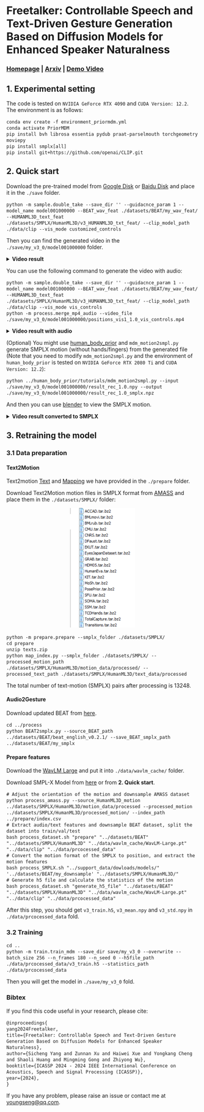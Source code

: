# Freetalker: Controllable Speech and Text-Driven Gesture Generation Based on Diffusion Models for Enhanced Speaker Naturalness

### [Homepage](https://youngseng.github.io/FreeTalker/) | [Arxiv]() | [Demo Video](https://www.youtube.com/watch?v=jFovElT8VOk)


## 1. Experimental setting

The code is tested on `NVIDIA GeForce RTX 4090` and `CUDA Version: 12.2`. The environment is as follows:

```gitignore
conda env create -f environment_priormdm.yml
conda activate PriorMDM
pip install bvh librosa essentia pydub praat-parselmouth torchgeometry moviepy
pip install smplx[all]
pip install git+https://github.com/openai/CLIP.git
```

## 2. Quick start

Download the pre-trained model from [Google Disk](https://drive.google.com/drive/folders/1M2m_3S5I5SgnPU1bWNeX0r2wKWDV9maW?usp=sharing) or [Baidu Disk](https://pan.baidu.com/s/1Daid71D5-7RiSQ_9VqSzwA?pwd=bdzb) and place it in the `./save` folder.

```gitignore
python -m sample.double_take --save_dir '' --guidacnce_param 1 --model_name model001000000 --BEAT_wav_feat ./datasets/BEAT/my_wav_feat/ --HUMANML3D_text_feat ./datasets/SMPLX/HumanML3D/v3_HUMANML3D_txt_feat/ --clip_model_path ./data/clip --vis_mode customized_controls
```

Then you can find the generated video in the `./save/my_v3_0/model001000000` folder.

<details>
  <summary><b>Video result</b></summary>
  
https://github.com/YoungSeng/FreeTalker/assets/37477030/a29d261c-d62c-457b-8a94-fb73e263ae73

</details>

You can use the following command to generate the video with audio:

```gitignore
python -m sample.double_take --save_dir '' --guidacnce_param 1 --model_name model001000000 --BEAT_wav_feat ./datasets/BEAT/my_wav_feat/ --HUMANML3D_text_feat ./datasets/SMPLX/HumanML3D/v3_HUMANML3D_txt_feat/ --clip_model_path ./data/clip --vis_mode vis_controls
python -m process.merge_mp4_audio --video_file ./save/my_v3_0/model001000000/positions_vis1_1.0_vis_controls.mp4 
```

<details>
  <summary><b>Video result with audio</b></summary>
  
https://github.com/YoungSeng/FreeTalker/assets/37477030/718c98ff-9b47-44e9-a0e0-467d8c5b6d67

</details>

(Optional) You might use [human_body_prior](https://github.com/nghorbani/human_body_prior) and `mdm_motion2smpl.py` generate SMPLX motion (without hands/fingers) from the generated file (Note that you need to modify `mdm_motion2smpl.py` and the environment of `human_body_prior` is tested on `NVIDIA GeForce RTX 2080 Ti` and `CUDA Version: 12.2`):

```gitignore
python ../human_body_prior/tutorials/mdm_motion2smpl.py --input ./save/my_v3_0/model001000000/result_rec_1.0.npy --output ./save/my_v3_0/model001000000/result_rec_1.0_smplx.npz
```

And then you can use [blender](https://www.blender.org/) to view the SMPLX motion.

<details>
  <summary><b>Video result converted to SMPLX</b></summary>

https://github.com/YoungSeng/FreeTalker/assets/37477030/2453db32-669d-41a3-a5e0-7bfbddc5ce68

</details>

## 3. Retraining the model

### 3.1 Data preparation

#### Text2Motion

Text2motion [Text](https://github.com/EricGuo5513/HumanML3D/blob/main/HumanML3D/texts.zip) and [Mapping](https://github.com/EricGuo5513/HumanML3D/blob/99b33e1cc7826ae96b0ee11a734453e250e5e75f/index.csv) we have provided in the `./prepare` folder.

Download Text2Motion motion files in SMPLX format from [AMASS](https://amass.is.tue.mpg.de/) and place them in the `./datasets/SMPLX/` folder:

<div align=center>
<img src="img.png" width="170px">
</div>

```gitignore
python -m prepare.prepare --smplx_folder ./datasets/SMPLX/
cd prepare
unzip texts.zip
python map_index.py --smplx_folder ./datasets/SMPLX/ --processed_motion_path ./datasets/SMPLX/HumanML3D/motion_data/processed/ --processed_text_path ./datasets/SMPLX/HumanML3D/text_data/processed
```

The total number of text-motion (SMPLX) pairs after processing is 13248.

#### Audio2Gesture

Download updated BEAT from [here](https://drive.google.com/file/d/1Akf0WgAwuH2fvlWbvNpif4XRqXlpznh9/view?pli=1).

```gitignore
cd ../process
python BEAT2smplx.py --source_BEAT_path ../datasets/BEAT/beat_english_v0.2.1/ --save_BEAT_smplx_path ../datasets/BEAT/my_smplx
```

#### Prepare features

Download the [WavLM Large](https://github.com/microsoft/unilm/tree/master/wavlm) and put it into `./data/wavlm_cache/` folder.

Download SMPL-X Model from [here](https://smpl-x.is.tue.mpg.de/) or from **2. Quick start**.

```gitignore
# Adjust the orientation of the motion and downsample AMASS dataset
python process_amass.py --source_HumanML3D_motion ../datasets/SMPLX/HumanML3D/motion_data/processed --processed_motion ../datasets/SMPLX/HumanML3D/processed_motion/ --index_path ../prepare/index.csv
# Extract audio/text features and downsample BEAT dataset, split the dataset into train/val/test
bash process_dataset.sh "prepare" "../datasets/BEAT" "../datasets/SMPLX/HumanML3D" "../data/wavlm_cache/WavLM-Large.pt" "../data/clip" "../data/prcocessed_data"
# Convert the motion format of the SMPLX to position, and extract the motion features
bash process_SMPLX.sh "../support_data/dowloads/models/" '../datasets/BEAT/my_downsample' "../datasets/SMPLX/HumanML3D/"
# Generate h5 file and calculate the statistics of the motion
bash process_dataset.sh "generate_h5_file" "../datasets/BEAT" "../datasets/SMPLX/HumanML3D" "../data/wavlm_cache/WavLM-Large.pt" "../data/clip" "../data/prcocessed_data"
```

After this step, you should get `v3_train.h5`, `v3_mean.npy` and `v3_std.npy` in `./data/prcocessed_data` fold.

### 3.2 Training

```gitignore
cd ..
python -m train.train_mdm --save_dir save/my_v3_0 --overwrite --batch_size 256 --n_frames 180 --n_seed 0 --h5file_path ./data/prcocessed_data/v3_train.h5 --statistics_path ./data/prcocessed_data
```

Then you will get the model in `./save/my_v3_0` fold.

### Bibtex
If you find this code useful in your research, please cite:

```
@inproceedings{
yang2024Freetalker,
title={Freetalker: Controllable Speech and Text-Driven Gesture Generation Based on Diffusion Models for Enhanced Speaker Naturalness},
author={Sicheng Yang and Zunnan Xu and Haiwei Xue and Yongkang Cheng and Shaoli Huang and Mingming Gong and Zhiyong Wu},
booktitle={ICASSP 2024 - 2024 IEEE International Conference on Acoustics, Speech and Signal Processing (ICASSP)}, 
year={2024},
}
```

If you have any problem, please raise an issue or contact me at [youngseng@qq.com](youngseng@qq.com).
